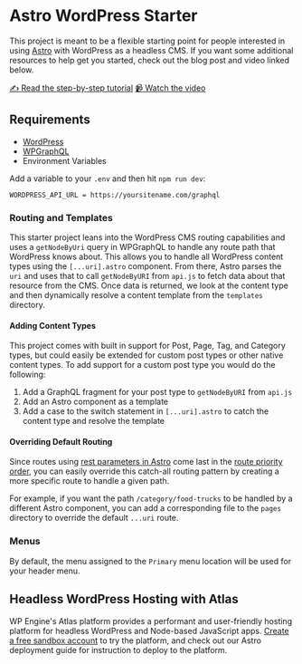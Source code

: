 # Astro WordPress Starter

This project is meant to be a flexible starting point for people interested in using [Astro](https://astro.build/) with WordPress as a headless CMS. If you want some additional resources to help get you started, check out the blog post and video linked below.

[✍️ Read the step-by-step tutorial](https://developers.wpengine.com/blog/building-a-headless-wordpress-site-with-astro)
[📹 Watch the video](https://www.youtube.com/watch?v=BcoxZZIfESI)

## Requirements
- [WordPress](https://wordpress.org/)
- [WPGraphQL](https://www.wpgraphql.com/docs/introduction)
- Environment Variables

Add a variable to your `.env` and then hit `npm run dev`:

`WORDPRESS_API_URL = https://yoursitename.com/graphql`

### Routing and Templates

This starter project leans into the WordPress CMS routing capabilities and uses a `getNodeByUri` query in WPGraphQL to handle any route path that WordPress knows about. This allows you to handle all WordPress content types using the `[...uri].astro` component. From there, Astro parses the `uri` and uses that to call `getNodeByURI` from `api.js` to fetch data about that resource from the CMS. Once data is returned, we look at the content type and then dynamically resolve a content template from the `templates` directory.

#### Adding Content Types

This project comes with built in support for Post, Page, Tag, and Category types, but could easily be extended for custom post types or other native content types. To add support for a custom post type you would do the following:
1. Add a GraphQL fragment for your post type to `getNodeByURI` from `api.js`
2. Add an Astro component as a template
3. Add a case to the switch statement in `[...uri].astro` to catch the content type and resolve the template

#### Overriding Default Routing

Since routes using [rest parameters in Astro](https://docs.astro.build/en/core-concepts/routing/#rest-parameters) come last in the [route priority order](https://docs.astro.build/en/core-concepts/routing/#route-priority-order), you can easily override this catch-all routing pattern by creating a more specific route to handle a given path. 

For example, if you want the path `/category/food-trucks` to be handled by a different Astro component, you can add a corresponding file to the `pages` directory to override the default `...uri` route.


### Menus 

By default, the menu assigned to the `Primary` menu location will be used for your header menu.


## Headless WordPress Hosting with Atlas

WP Engine's Atlas platform provides a performant and user-friendly hosting platform for headless WordPress and Node-based JavaScript apps. [Create a free sandbox account](https://wpengine.com/atlas/) to try the platform, and check out our Astro deployment guide for instruction to deploy to the platform.


